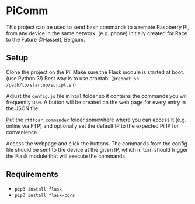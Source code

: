 # PiComm

This project can be used to send bash commands to a remote Raspberry Pi, from any device in the same network. (e.g. phone)
Initially created for Race to the Future @Hasselt, Belgium.

## Setup
Clone the project on the Pi.
Make sure the Flask module is started at boot. (use Python 3!) Best way is to use crontab. (`@reboot sh /path/to/startup/script.sh`)


Adjust the `config.js` file in `html` folder so it contains the commands you will frequently use. A button will be created on the web page for every entry in the JSON file.


Put the `rttfcar_commander` folder somewhere where you can access it (e.g. online via FTP) and optionally set the default IP to the expected Pi IP for convenience.


Access the webpage and click the buttons. The commands from the config file should be sent to the device at the given IP, which in turn should trigger the Flask module that will execute the commands.

## Requirements
* `pip3 install flask`
* `pip3 install flask-cors`
